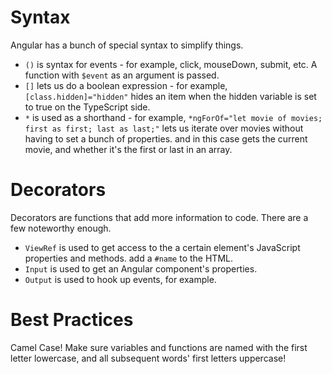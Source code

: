 # Syntax
Angular has a bunch of special syntax to simplify things.
- ``()`` is syntax for events - for example, click, mouseDown, submit, etc. A function with ``$event`` as an argument is passed.
- ``[]`` lets us do a boolean expression - for example, ``[class.hidden]="hidden"`` hides an item when the hidden variable is set to true on the TypeScript side.
- ``*`` is used as a shorthand - for example, `*ngForOf="let movie of movies; first as first; last as last;"` lets us iterate over movies without having to set a bunch of properties. and in this case gets the current movie, and whether it's the first or last in an array.
# Decorators
Decorators are functions that add more information to code. There are a few noteworthy enough.
- ``ViewRef`` is used to get access to the a certain element's JavaScript properties and methods. add a `#name` to the HTML.
- `Input` is used to get an Angular component's properties.
- `Output` is used to hook up events, for example. 
# Best Practices
Camel Case! Make sure variables and functions are named with the first letter lowercase, and all subsequent words' first letters uppercase!